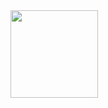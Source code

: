 <div style="display: flex; flex-direction: column;">
<div>
  <a href="https://github.com/anuraghazra/github-readme-stats"><img height="140px" align="left" src="https://github-readme-stats.vercel.app/api/top-langs/?username=waicode&count_private=true&bg_color=fff&layout=compact&langs_count=5" /></a>
</div>
</div>
